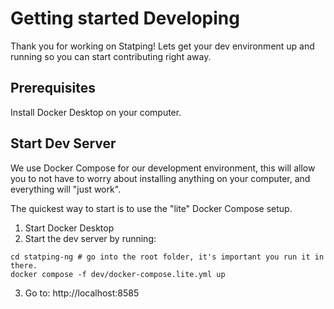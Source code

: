# Getting started Developing
Thank you for working on Statping! Lets get your dev environment up and running so you can start contributing right away.

## Prerequisites
Install Docker Desktop on your computer.

## Start Dev Server
We use Docker Compose for our development environment, this will allow you to not have to worry about installing anything on your computer, and everything will "just work". 

The quickest way to start is to use the "lite" Docker Compose setup.

1. Start Docker Desktop
2. Start the dev server by running:

```shell
cd statping-ng # go into the root folder, it's important you run it in there.
docker compose -f dev/docker-compose.lite.yml up
```

3. Go to: http://localhost:8585
